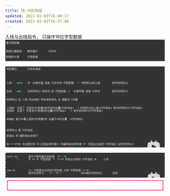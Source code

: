 ```yaml
---
title: 栈-内存角度
updated: 2022-02-03T16:48:17
created: 2022-02-03T16:37:00
---
```


入栈与出栈指令，
只操作16位字型数据
![image1](../../resources/d05cfa566bc146cbaa6aa4840e3f9184.png)

![image2](../../resources/532e518946254d94b9330330bdb5d6aa.png)

![image3](../../resources/e6414ec8befd4d50934186cf5bb67343.png)
![image4](../../resources/5d1d388d26fe494b9c4cec41efb46d66.png)
